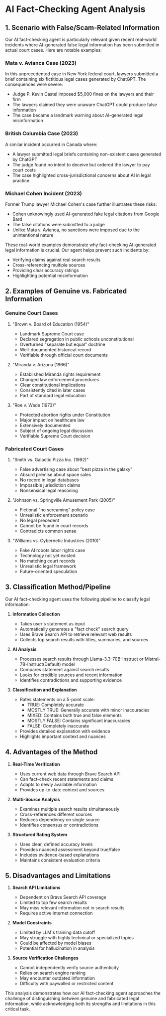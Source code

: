 # AI Fact-Checking Agent Analysis

## 1. Scenario with False/Scam-Related Information

Our AI fact-checking agent is particularly relevant given recent real-world incidents where AI-generated false legal information has been submitted in actual court cases. Here are notable examples:

### Mata v. Avianca Case (2023)

In this unprecedented case in New York federal court, lawyers submitted a brief containing six fictitious legal cases generated by ChatGPT. The consequences were severe:

* Judge P. Kevin Castel imposed $5,000 fines on the lawyers and their firm
* The lawyers claimed they were unaware ChatGPT could produce false information
* The case became a landmark warning about AI-generated legal misinformation

### British Columbia Case (2023)

A similar incident occurred in Canada where:

* A lawyer submitted legal briefs containing non-existent cases generated by ChatGPT
* The judge found no intent to deceive but ordered the lawyer to pay court costs
* The case highlighted cross-jurisdictional concerns about AI in legal practice

### Michael Cohen Incident (2023)

Former Trump lawyer Michael Cohen's case further illustrates these risks:

* Cohen unknowingly used AI-generated fake legal citations from Google Bard
* The false citations were submitted to a judge
* Unlike Mata v. Avianca, no sanctions were imposed due to the unintentional nature

These real-world examples demonstrate why fact-checking AI-generated legal information is crucial. Our agent helps prevent such incidents by:

* Verifying claims against real search results
* Cross-referencing multiple sources
* Providing clear accuracy ratings
* Highlighting potential misinformation

## 2. Examples of Genuine vs. Fabricated Information

### Genuine Court Cases

1. "Brown v. Board of Education (1954)"

   * Landmark Supreme Court case
   * Declared segregation in public schools unconstitutional
   * Overturned "separate but equal" doctrine
   * Well-documented historical record
   * Verifiable through official court documents

2. "Miranda v. Arizona (1966)"

   * Established Miranda rights requirement
   * Changed law enforcement procedures
   * Clear constitutional implications
   * Consistently cited in later cases
   * Part of standard legal education

3. "Roe v. Wade (1973)"

   * Protected abortion rights under Constitution
   * Major impact on healthcare law
   * Extensively documented
   * Subject of ongoing legal discussion
   * Verifiable Supreme Court decision

### Fabricated Court Cases

1. "Smith vs. Galactic Pizza Inc. (1992)"

   * False advertising case about "best pizza in the galaxy"
   * Absurd premise about space sales
   * No record in legal databases
   * Impossible jurisdiction claims
   * Nonsensical legal reasoning

2. "Johnson vs. Springville Amusement Park (2005)"

   * Fictional "no screaming" policy case
   * Unrealistic enforcement scenario
   * No legal precedent
   * Cannot be found in court records
   * Contradicts common sense

3. "Williams vs. Cybernetic Industries (2010)"

   * Fake AI robots labor rights case
   * Technology not yet existed
   * No matching court records
   * Unrealistic legal framework
   * Future-oriented speculation

## 3. Classification Method/Pipeline

Our AI fact-checking agent uses the following pipeline to classify legal information:

1. **Information Collection**

   * Takes user's statement as input
   * Automatically generates a "fact check" search query
   * Uses Brave Search API to retrieve relevant web results
   * Collects top search results with titles, summaries, and sources

2. **AI Analysis**

   * Processes search results through Llama-3.3-70B-Instruct or Mistral-7B-Instruct(Default) model
   * Compares statement against search results
   * Looks for credible sources and recent information
   * Identifies contradictions and supporting evidence

3. **Classification and Explanation**

   * Rates statements on a 5-point scale:
     * TRUE: Completely accurate
     * MOSTLY TRUE: Generally accurate with minor inaccuracies
     * MIXED: Contains both true and false elements
     * MOSTLY FALSE: Contains significant inaccuracies
     * FALSE: Completely inaccurate
   * Provides detailed explanation with evidence
   * Highlights important context and nuances

## 4. Advantages of the Method

1. **Real-Time Verification**

   * Uses current web data through Brave Search API
   * Can fact-check recent statements and claims
   * Adapts to newly available information
   * Provides up-to-date context and sources

2. **Multi-Source Analysis**

   * Examines multiple search results simultaneously
   * Cross-references different sources
   * Reduces dependency on single source
   * Identifies consensus or contradictions

3. **Structured Rating System**

   * Uses clear, defined accuracy levels
   * Provides nuanced assessment beyond true/false
   * Includes evidence-based explanations
   * Maintains consistent evaluation criteria

## 5. Disadvantages and Limitations

1. **Search API Limitations**

   * Dependent on Brave Search API coverage
   * Limited to top few search results
   * May miss relevant information not in search results
   * Requires active internet connection

2. **Model Constraints**

   * Limited by LLM's training data cutoff
   * May struggle with highly technical or specialized topics
   * Could be affected by model biases
   * Potential for hallucination in analysis

3. **Source Verification Challenges**

   * Cannot independently verify source authenticity
   * Relies on search engine ranking
   * May encounter outdated information
   * Difficulty with paywalled or restricted content

This analysis demonstrates how our AI fact-checking agent approaches the challenge of distinguishing between genuine and fabricated legal information, while acknowledging both its strengths and limitations in this critical task.
